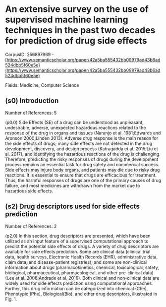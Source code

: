 # An extensive survey on the use of supervised machine learning techniques in the past two decades for prediction of drug side effects

CorpusID: 256897969 - [https://www.semanticscholar.org/paper/42a5ba555432bb09979ad43b6ad524dbb5f60e5e](https://www.semanticscholar.org/paper/42a5ba555432bb09979ad43b6ad524dbb5f60e5e)

Fields: Medicine, Computer Science

## (s0) Introduction
Number of References: 5

(p0.0) Side Effects (SE) of a drug can be understood as unpleasant, undesirable, adverse, unexpected hazardous reactions related to the response of the drug in organs and tissues (Naranjo et al. 1981;Edwards and Aronson 2000;Linden 2013). Adverse drug response is the main reason for the side effects of drugs; many side effects are not detected in the drug development, discovery, and design process (Katragadda et al. 2015;Liu et al. 2017), and identifying the hazardous reactions of the drug is challenging. Therefore, predicting the risky responses of drugs during the development process remains an essential task for drug safety and commercial success. Side effects may injure body organs, and patients may die due to risky drug reactions. It is essential to ensure that drugs are efficacious for treatment. Thus, the harmful responses of drugs are one of the primary causes of drug failure, and most medicines are withdrawn from the market due to hazardous side effects.
## (s2) Drug descriptors used for side effects prediction
Number of References: 2

(p2.0) In this section, drug descriptors are presented, which have been utilized as an input feature of a supervised computational approach to predict the potential side effects of drugs. A variety of drug descriptors are available for side effects prediction. Some are clinical data (clinical trial data, health surveys, Electronic Health Records (EHR), administrative data, claim data, and disease-patient registries), and some are non-clinical information about drugs (pharmacokinetics, chemical, toxicological, safety, biological, pharmaceutical, pharmacological, and other pre-clinical data) (Lee et al. 2008;Andrade et al. 2016). Both clinical and non-clinical data are widely used for side effects prediction using computational approaches. Further, this drug information can be categorized into chemical (Che), Phenotypic (Phe), Biological(Bio), and other drug descriptors, illustrated in Fig. 1.
